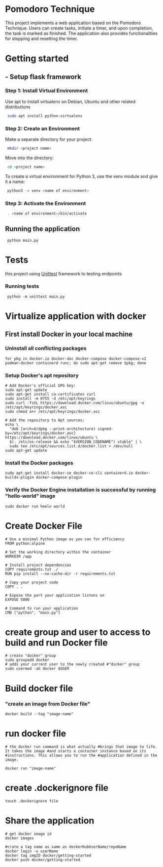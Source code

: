 # Pomodoro Technique 

 This project implements a web application based on the Pomodoro Technique. Users can create tasks, initiate a timer, and upon completion, the task is marked as finished. The application also provides functionalities for stopping and resetting the timer.
 ###

# Getting started
 ## - Setup flask framework

  ### Step 1: Install Virtual Environment
  Use apt to install virtualenv on Debian, Ubuntu and other related distributions

  ```bash
   sudo apt install python-virtualenv
  ```

  ### Step 2: Create an Environment
  Make a separate directory for your project:
  ```bash
   mkdir <project name>
  ```
  Move into the directory:
  ```bash
   cd <project name>
  ```
  To create a virtual environment for Python 3, use the venv module and give it a name:
  ```bash
   python3 -m venv <name of environment>
  ```
  ### Step 3: Activate the Environment
  ```bash
   . <name of environment>/bin/activate
  ```
  ###

 ## Running the application
  ```
   python main.py
  ```
   ###
# Tests
 this project using [Unittest](https://docs.python.org/3/library/unittest.html) framework to testing endpoints
 ### Running tests
  ```
   python -m unittest main.py
  ```
# Virtualize application with docker
## First install Docker in your local machine 
### Uninstall all conflicting packages
```
for pkg in docker.io docker-doc docker-compose docker-compose-v2 podman-docker containerd runc; do sudo apt-get remove $pkg; done
```
### Setup Docker's apt repository
```
# Add Docker's official GPG key:
sudo apt-get update
sudo apt-get install ca-certificates curl
sudo install -m 0755 -d /etc/apt/keyrings
sudo curl -fsSL https://download.docker.com/linux/ubuntu/gpg -o /etc/apt/keyrings/docker.asc
sudo chmod a+r /etc/apt/keyrings/docker.asc

# Add the repository to Apt sources:
echo \
  "deb [arch=$(dpkg --print-architecture) signed-by=/etc/apt/keyrings/docker.asc] https://download.docker.com/linux/ubuntu \
  $(. /etc/os-release && echo "$VERSION_CODENAME") stable" | \
  sudo tee /etc/apt/sources.list.d/docker.list > /dev/null
sudo apt-get update
```
### Install the Docker packages
```
sudo apt-get install docker-ce docker-ce-cli containerd.io docker-buildx-plugin docker-compose-plugin
```
### Verify the Docker Engine installation is successful by running "hello-world" image
```
sudo docker run heelo world
```
###
# Create Docker File
```
# Use a minimal Python image as you can for efficiency
FROM python:alpine

# Set the working directory within the container
WORKDIR /app

# Install project dependencies
COPY requirements.txt ./
RUN pip install --no-cache-dir -r requirements.txt

# Copy your project code
COPY . .

# Expose the port your application listens on
EXPOSE 5000

# Command to run your application
CMD ["python", "main.py"]
```
# create group and user to access to build and run Docker file
```
# create "docker" group
sudo groupadd docker
# adds your current user to the newly created #"docker" group
sudo usermod -aG docker $USER
```
###
# Build docker file
### "create an image from Docker file"
```
docker build --tag "image-name"
```
# run docker file
```
# the docker run command is what actually #brings that image to life. It takes the image #and starts a container instance based on its #instructions. This allows you to run the #application defined in the image.

docker run "image-name"
```
# create .dockerignore file 
```
touch .dockerignore file
```

# Share the application
```
# get docker image id 
docker images

#crate a tag name as same as dockerHubUserName/repoName
docker login -u userName
docker tag imgID docker/getting-started
docker push docker/getting-started
```
